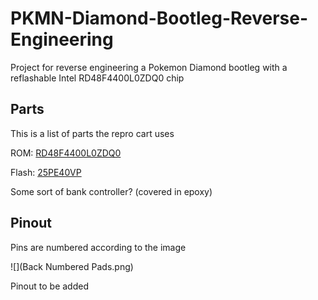 # PKMN-Diamond-Bootleg-Reverse-Engineering

Project for reverse engineering a Pokemon Diamond bootleg with a reflashable Intel RD48F4400L0ZDQ0 chip


## Parts

This is a list of parts the repro cart uses


ROM: [RD48F4400L0ZDQ0](https://github.com/HDR/Datasheets/blob/master/RD48F4400L0ZDQ0.pdf)

Flash: [25PE40VP](https://github.com/HDR/Datasheets/blob/master/M25PE40.pdf)

Some sort of bank controller? (covered in epoxy)


## Pinout

Pins are numbered according to the image

![](Back Numbered Pads.png)

Pinout to be added
